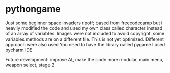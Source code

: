 # pythongame
Just some beginner space invaders ripoff; based from freecodecamp but i heavily modified the code and used my own class called character instead of an array of variables. Images were not included to avoid copyright. some variables methods are on a different file.
This is not yet optimized. Different approach were also used
You need to have the library called pygame
I used pycharm IDE

Future development: improve AI, make the code more modular, main menu, weapon select, stage 2
